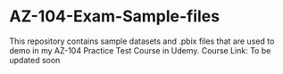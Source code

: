# AZ-104-Exam-Sample-files
This repository contains sample datasets and .pbix files that are used to demo in my AZ-104 Practice Test Course in Udemy. Course Link: To be updated soon
